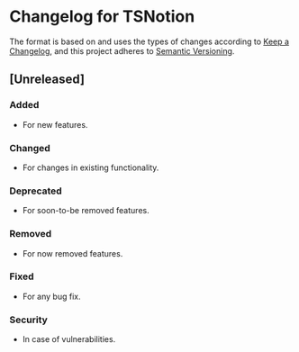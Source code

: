 # Changelog for TSNotion

The format is based on and uses the types of changes according to [Keep a Changelog](https://keepachangelog.com/en/1.0.0/),
and this project adheres to [Semantic Versioning](https://semver.org/spec/v2.0.0.html).

## [Unreleased]

### Added

- For new features.

### Changed

- For changes in existing functionality.

### Deprecated

- For soon-to-be removed features.

### Removed

- For now removed features.

### Fixed

- For any bug fix.

### Security

- In case of vulnerabilities.

